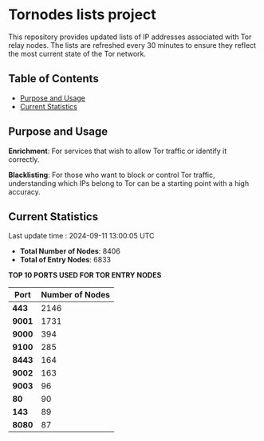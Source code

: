 # Tornodes lists project

This repository provides updated lists of IP addresses associated with Tor relay nodes. The lists are refreshed every 30 minutes to ensure they reflect the most current state of the Tor network.

## Table of Contents

- [Purpose and Usage](#purpose-and-usage)
- [Current Statistics](#current-statistics)


## Purpose and Usage

**Enrichment**: For services that wish to allow Tor traffic or identify it correctly.

**Blacklisting**: For those who want to block or control Tor traffic, understanding which IPs belong to Tor can be a starting point with a high accuracy.

## Current Statistics

Last update time : 2024-09-11 13:00:05 UTC

- **Total Number of Nodes**: 8406
- **Total of Entry Nodes**: 6833

**TOP 10 PORTS USED FOR TOR ENTRY NODES**

| **Port** | **Number of Nodes** |
|------|-----------------|
| **443**   | 2146  |
| **9001**   | 1731  |
| **9000**   | 394  |
| **9100**   | 285  |
| **8443**   | 164  |
| **9002**   | 163  |
| **9003**   | 96  |
| **80**   | 90  |
| **143**   | 89  |
| **8080**   | 87  |

